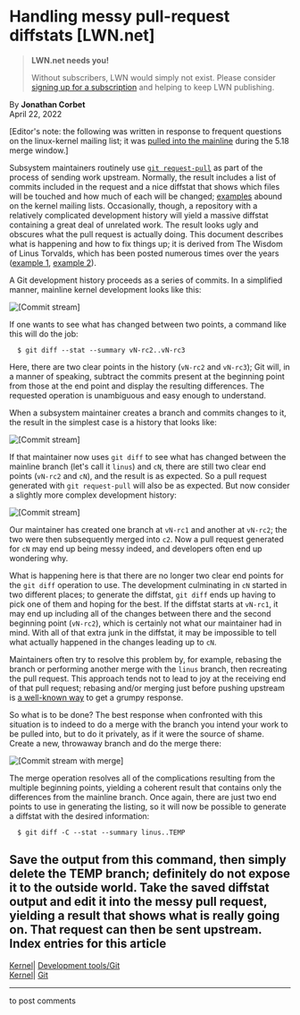 # Handling messy pull-request diffstats [LWN.net]

> **LWN.net needs you!**
> 
> Without subscribers, LWN would simply not exist. Please consider [signing up for a subscription](/Promo/nst-nag2/subscribe) and helping to keep LWN publishing. 

By **Jonathan Corbet**  
April 22, 2022 

[Editor's note: the following was written in response to frequent questions on the linux-kernel mailing list; it was [pulled into the mainline](https://git.kernel.org/linus/022bb490c797) during the 5.18 merge window.] 

Subsystem maintainers routinely use [`git request-pull`](https://git-scm.com/docs/git-request-pull) as part of the process of sending work upstream. Normally, the result includes a list of commits included in the request and a nice diffstat that shows which files will be touched and how much of each will be changed; [examples](/ml/linux-kernel/20220331094816-mutt-send-email-mst@kernel.org/) abound on the kernel mailing lists. Occasionally, though, a repository with a relatively complicated development history will yield a massive diffstat containing a great deal of unrelated work. The result looks ugly and obscures what the pull request is actually doing. This document describes what is happening and how to fix things up; it is derived from The Wisdom of Linus Torvalds, which has been posted numerous times over the years ([example 1](/ml/linux-kernel/CAHk-=wg3wXH2JNxkQi+eLZkpuxqV+wPiHhw_Jf7ViH33Sw7PHA@mail.gmail.com/), [example 2](/ml/linux-kernel/CAHk-=wgXbSa8yq8Dht8at+gxb_idnJ7X5qWZQWRBN4_CUPr=eQ@mail.gmail.com/)). 

A Git development history proceeds as a series of commits. In a simplified manner, mainline kernel development looks like this: 

![\[Commit stream\]](https://static.lwn.net/images/2022/diffstat1.svg)

If one wants to see what has changed between two points, a command like this will do the job: 
    
    
      $ git diff --stat --summary vN-rc2..vN-rc3
    

Here, there are two clear points in the history (`vN-rc2` and `vN-rc3`); Git will, in a manner of speaking, subtract the commits present at the beginning point from those at the end point and display the resulting differences. The requested operation is unambiguous and easy enough to understand. 

When a subsystem maintainer creates a branch and commits changes to it, the result in the simplest case is a history that looks like: 

![\[Commit stream\]](https://static.lwn.net/images/2022/diffstat2.svg)

If that maintainer now uses `git diff` to see what has changed between the mainline branch (let's call it `linus`) and `cN`, there are still two clear end points (`vN-rc2` and `cN`), and the result is as expected. So a pull request generated with `git request-pull` will also be as expected. But now consider a slightly more complex development history: 

![\[Commit stream\]](https://static.lwn.net/images/2022/diffstat3.svg)

Our maintainer has created one branch at `vN-rc1` and another at `vN-rc2`; the two were then subsequently merged into `c2`. Now a pull request generated for `cN` may end up being messy indeed, and developers often end up wondering why. 

What is happening here is that there are no longer two clear end points for the `git diff` operation to use. The development culminating in `cN` started in two different places; to generate the diffstat, `git diff` ends up having to pick one of them and hoping for the best. If the diffstat starts at `vN-rc1`, it may end up including all of the changes between there and the second beginning point (`vN-rc2`), which is certainly not what our maintainer had in mind. With all of that extra junk in the diffstat, it may be impossible to tell what actually happened in the changes leading up to `cN`. 

Maintainers often try to resolve this problem by, for example, rebasing the branch or performing another merge with the `linus` branch, then recreating the pull request. This approach tends not to lead to joy at the receiving end of that pull request; rebasing and/or merging just before pushing upstream is [a well-known way](https://www.kernel.org/doc/html/latest/maintainer/rebasing-and-merging.html) to get a grumpy response. 

So what is to be done? The best response when confronted with this situation is to indeed to do a merge with the branch you intend your work to be pulled into, but to do it privately, as if it were the source of shame. Create a new, throwaway branch and do the merge there: 

![\[Commit stream with merge\]](https://static.lwn.net/images/2022/diffstat4.svg)

The merge operation resolves all of the complications resulting from the multiple beginning points, yielding a coherent result that contains only the differences from the mainline branch. Once again, there are just two end points to use in generating the listing, so it will now be possible to generate a diffstat with the desired information: 
    
    
      $ git diff -C --stat --summary linus..TEMP
    

Save the output from this command, then simply delete the TEMP branch; definitely do not expose it to the outside world. Take the saved diffstat output and edit it into the messy pull request, yielding a result that shows what is really going on. That request can then be sent upstream.  
Index entries for this article  
---  
[Kernel](/Kernel/Index)| [Development tools/Git](/Kernel/Index#Development_tools-Git)  
[Kernel](/Kernel/Index)| [Git](/Kernel/Index#Git)  
  


* * *

to post comments 
